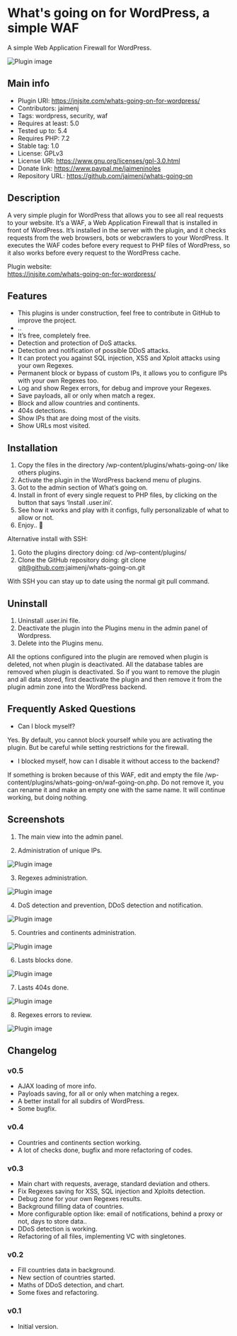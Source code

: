# What's going on for WordPress, a simple WAF

A simple Web Application Firewall for WordPress.

![Plugin image](https://raw.githubusercontent.com/jaimenj/whats-going-on/master/assets/screenshot-1.png)

## Main info

* Plugin URI: https://jnjsite.com/whats-going-on-for-wordpress/
* Contributors: jaimenj
* Tags: wordpress, security, waf
* Requires at least: 5.0
* Tested up to: 5.4
* Requires PHP: 7.2
* Stable tag: 1.0
* License: GPLv3
* License URI: https://www.gnu.org/licenses/gpl-3.0.html
* Donate link: https://www.paypal.me/jaimeninoles
* Repository URL: https://github.com/jaimenj/whats-going-on

## Description

A very simple plugin for WordPress that allows you to see all real requests to your website. It’s a WAF, a Web Application Firewall that is installed in front of WordPress. It’s installed in the server with the plugin, and it checks requests from the web browsers, bots or webcrawlers to your WordPress. It executes the WAF codes before every request to PHP files of WordPress, so it also works before every request to the WordPress cache.

Plugin website: \
<a href="https://jnjsite.com/whats-going-on-for-wordpress/">https://jnjsite.com/whats-going-on-for-wordpress/</a>

## Features

* This plugins is under construction, feel free to contribute in GitHub to improve the project.
* ..
* It’s free, completely free.
* Detection and protection of DoS attacks.
* Detection and notification of possible DDoS attacks.
* It can protect you against SQL injection, XSS and Xploit attacks using your own Regexes.
* Permanent block or bypass of custom IPs, it allows you to configure IPs with your own Regexes too.
* Log and show Regex errors, for debug and improve your Regexes.
* Save payloads, all or only when match a regex.
* Block and allow countries and continents.
* 404s detections.
* Show IPs that are doing most of the visits.
* Show URLs most visited.

## Installation

1. Copy the files in the directory /wp-content/plugins/whats-going-on/ like others plugins.
2. Activate the plugin in the WordPress backend menu of plugins.
3. Got to the admin section of What’s going on.
4. Install in front of every single request to PHP files, by clicking on the button that says ‘Install .user.ini’.
5. See how it works and play with it configs, fully personalizable of what to allow or not.
6. Enjoy.. 🙂

Alternative install with SSH:

1. Goto the plugins directory doing: cd /wp-content/plugins/
2. Clone the GitHub repository doing: git clone git@github.com:jaimenj/whats-going-on.git

With SSH you can stay up to date using the normal git pull command.

## Uninstall

1. Uninstall .user.ini file.
2. Deactivate the plugin into the Plugins menu in the admin panel of Wordpress.
3. Delete into the Plugins menu.

All the options configured into the plugin are removed when plugin is deleted, not when plugin is deactivated. All the database tables are removed when plugin is deactivated. So if you want to remove the plugin and all data stored, first deactivate the plugin and then remove it from the plugin admin zone into the WordPress backend.

## Frequently Asked Questions

* Can I block myself?

Yes. By default, you cannot block yourself while you are activating the plugin. But be careful while setting restrictions for the firewall. 

* I blocked myself, how can I disable it without access to the backend?

If something is broken because of this WAF, edit and empty the file /wp-content/plugins/whats-going-on/waf-going-on.php. Do not remove it, you can rename it and make an empty one with the same name. It will continue working, but doing nothing.

## Screenshots

1. The main view into the admin panel.

2. Administration of unique IPs.

![Plugin image](https://raw.githubusercontent.com/jaimenj/whats-going-on/master/assets/screenshot-2.png)

3. Regexes administration.

![Plugin image](https://raw.githubusercontent.com/jaimenj/whats-going-on/master/assets/screenshot-3.png)

4. DoS detection and prevention, DDoS detection and notification.

![Plugin image](https://raw.githubusercontent.com/jaimenj/whats-going-on/master/assets/screenshot-4.png)

5. Countries and continents administration.

![Plugin image](https://raw.githubusercontent.com/jaimenj/whats-going-on/master/assets/screenshot-5.png)

6. Lasts blocks done.

![Plugin image](https://raw.githubusercontent.com/jaimenj/whats-going-on/master/assets/screenshot-6.png)

7. Lasts 404s done.

![Plugin image](https://raw.githubusercontent.com/jaimenj/whats-going-on/master/assets/screenshot-7.png)

8. Regexes errors to review.

![Plugin image](https://raw.githubusercontent.com/jaimenj/whats-going-on/master/assets/screenshot-8.png)

## Changelog

### v0.5

* AJAX loading of more info.
* Payloads saving, for all or only when matching a regex.
* A better install for all subdirs of WordPress. 
* Some bugfix.

### v0.4

* Countries and continents section working.
* A lot of checks done, bugfix and more refactoring of codes.

### v0.3

* Main chart with requests, average, standard deviation and others.
* Fix Regexes saving for XSS, SQL injection and Xploits detection.
* Debug zone for your own Regexes results.
* Background filling data of countries.
* More configurable option like: email of notifications, behind a proxy or not, days to store data..
* DDoS detection is working.
* Refactoring of all files, implementing VC with singletones.

### v0.2

* Fill countries data in background.
* New section of countries started.
* Maths of DDoS detection, and chart.
* Some fixes and refactoring.

### v0.1

* Initial version.
